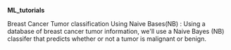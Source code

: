 **ML_tutorials**

Breast Cancer Tumor classification Using Naive Bases(NB) : Using a database of breast cancer tumor information, we'll use a Naive Bayes (NB) classifer that predicts whether or not a tumor is malignant or benign.

